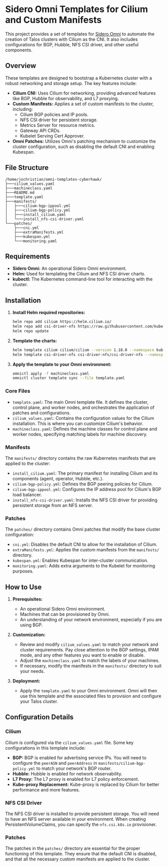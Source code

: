 # Sidero Omni Templates for Cilium and Custom Manifests

This project provides a set of templates for [Sidero Omni](https://www.sidero.dev/omni/) to automate the creation of Talos clusters with Cilium as the CNI. It also includes configurations for BGP, Hubble, NFS CSI driver, and other useful components.

## Overview

These templates are designed to bootstrap a Kubernetes cluster with a robust networking and storage setup. The key features include:

-   **Cilium CNI:** Uses Cilium for networking, providing advanced features like BGP, Hubble for observability, and L7 proxying.
-   **Custom Manifests:**  Applies a set of custom manifests to the cluster, including:
    -   Cilium BGP policies and IP pools.
    -   NFS CSI driver for persistent storage.
    -   Metrics Server for resource metrics.
    -   Gateway API CRDs.
    -   Kubelet Serving Cert Approver.
-   **Omni Patches:**  Utilizes Omni's patching mechanism to customize the cluster configuration, such as disabling the default CNI and enabling Kubespan.

## File Structure

```
/home/jochristian/omni-templates-cyberhawk/
├───cilium_values.yaml
├───machineclass.yaml
├───README.md
├───template.yaml
├───manifests/
│   ├───cilium-bgp-ippool.yml
│   ├───cilium-bgp-policy.yml
│   ├───install_cilium.yaml
│   └───install_nfs-csi-driver.yaml
└───patches/
    ├───cni.yml
    ├───extraManifests.yml
    ├───kubespan.yml
    └───monitoring.yaml
```

## Requirements

- **Sidero Omni:** An operational Sidero Omni environment.
- **Helm:** Used for templating the Cilium and NFS CSI driver charts.
- **kubectl:** The Kubernetes command-line tool for interacting with the cluster.

## Installation

1. **Install Helm required repositories:**
   ```bash
   helm repo add cilium https://helm.cilium.io/
   helm repo add csi-driver-nfs https://raw.githubusercontent.com/kubernetes-csi/csi-driver-nfs/master/charts
   helm repo update
   ```
2. **Template the charts:**
   ```bash
   helm template cilium cilium/cilium --version 1.18.0 --namespace kube-system -f cilium_values.yaml > manifests/install_cilium.yaml
   helm template csi-driver-nfs csi-driver-nfs/csi-driver-nfs --namespace kube-system --version v4.11.0 > manifests/install_nfs-csi-driver.yaml
   ```
3. **Apply the template to your Omni environment:**
   ```bash
   omnictl apply -f machineclass.yaml
   omnictl cluster template sync --file template.yaml
   ```



### Core Files

-   `template.yaml`: The main Omni template file. It defines the cluster, control plane, and worker nodes, and orchestrates the application of patches and configurations.
-   `cilium_values.yaml`: Contains the configuration values for the Cilium installation. This is where you can customize Cilium's behavior.
-   `machineclass.yaml`: Defines the machine classes for control plane and worker nodes, specifying matching labels for machine discovery.

### Manifests

The `manifests/` directory contains the raw Kubernetes manifests that are applied to the cluster:

-   `install_cilium.yaml`: The primary manifest for installing Cilium and its components (agent, operator, Hubble, etc.).
-   `cilium-bgp-policy.yml`: Defines the BGP peering policies for Cilium.
-   `cilium-bgp-ippool.yml`:  Configures the IP address pool for Cilium's BGP load balancer.
-   `install_nfs-csi-driver.yaml`: Installs the NFS CSI driver for providing persistent storage from an NFS server.

### Patches

The `patches/` directory contains Omni patches that modify the base cluster configuration:

-   `cni.yml`: Disables the default CNI to allow for the installation of Cilium.
-   `extraManifests.yml`:  Applies the custom manifests from the `manifests/` directory.
-   `kubespan.yml`: Enables Kubespan for inter-cluster communication.
-   `monitoring.yaml`: Adds extra arguments to the Kubelet for monitoring purposes.

## How to Use

1.  **Prerequisites:**
    -   An operational Sidero Omni environment.
    -   Machines that can be provisioned by Omni.
    -   An understanding of your network environment, especially if you are using BGP.

2.  **Customization:**
    -   Review and modify `cilium_values.yaml` to match your network and cluster requirements. Pay close attention to the BGP settings, IPAM mode, and any other features you want to enable or disable.
    -   Adjust the `machineclass.yaml` to match the labels of your machines.
    -   If necessary, modify the manifests in the `manifests/` directory to suit your needs.

3.  **Deployment:**
    -   Apply the `template.yaml` to your Omni environment. Omni will then use this template and the associated files to provision and configure your Talos cluster.

## Configuration Details

### Cilium

Cilium is configured via the `cilium_values.yaml` file. Some key configurations in this template include:

-   **BGP:** BGP is enabled for advertising service IPs. You will need to configure the `peerASN` and `peerAddress` in `manifests/cilium-bgp-policy.yml` to match your network's BGP router.
-   **Hubble:** Hubble is enabled for network observability.
-   **L7 Proxy:** The L7 proxy is enabled for L7 policy enforcement.
-   **Kube-proxy Replacement:**  Kube-proxy is replaced by Cilium for better performance and more features.

### NFS CSI Driver

The NFS CSI driver is installed to provide persistent storage. You will need to have an NFS server available in your environment. When creating PersistentVolumeClaims, you can specify the `nfs.csi.k8s.io` provisioner.

### Patches

The patches in the `patches/` directory are essential for the proper functioning of this template. They ensure that the default CNI is disabled, and that all the necessary custom manifests are applied to the cluster.
